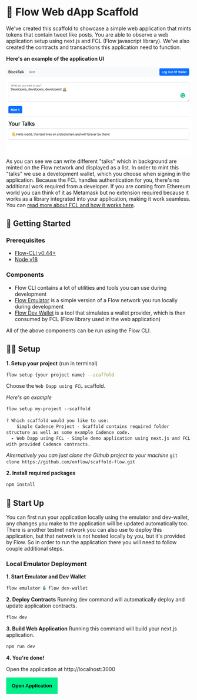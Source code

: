 # 👋  Flow Web dApp Scaffold
We've created this scaffold to showcase a simple web application that mints tokens that contain tweet like posts. 
You are able to observe a web application setup using next.js and FCL (Flow javascript library). 
We've also created the contracts and transactions this application need to function.

**Here's an example of the application UI**

![](./example_screen.png)
As you can see we can write different "talks" which in background are minted on the Flow network and displayed 
as a list. In order to mint this "talks" we use a development wallet, which you choose when 
signing in the application. Because the FCL handles authentication for you, there's no 
additional work required from a developer. If you are coming from Ethereum world you can 
think of it as Metamask but no extension required because it works as a library integrated 
into your application, making it work seamless. You can [read more about FCL and how it works here](https://developers.flow.com/tools/fcl-js#what-is-fcl).


## 🔨 Getting Started

### Prerequisites
- [Flow-CLI v0.44+](https://developers.flow.com/tools/flow-cli/install) 
- [Node v18](https://nodejs.org/en/download/)

### Components
- Flow CLI contains a lot of utilities and tools you can use during development
- [Flow Emulator](https://developers.flow.com/tools/emulator) is a simple version of a Flow network you run locally during development
- [Flow Dev Wallet](https://github.com/onflow/fcl-dev-wallet) is a tool that simulates a wallet provider, which is then consumed by FCL (Flow library used in the web application)

All of the above components can be run using the Flow CLI. 

## 👨‍💻 Setup

**1. Setup your project** (run in terminal)
```bash 
flow setup {your project name} --scaffold
```
Choose the `Web Dapp using FCL` scaffold.

_Here's an example_
```
flow setup my-project --scaffold

? Which scaffold would you like to use:
    Simple Cadence Project - Scaffold contains required folder structure as well as some example Cadence code.
  ▸ Web Dapp using FCL - Simple demo application using next.js and FCL with provided Cadence contracts.
```

_Alternatively you can just clone the Github project to your machine_
`git clone https://github.com/onflow/scaffold-flow.git`


**2. Install required packages**
```bash
npm install
```

## 🚧 Start Up

You can first run your application locally using the emulator and dev-wallet, 
any changes you make to the application will be updated automatically too. 
There is another testnet network you can also use to deploy this application, but 
that network is not hosted locally by you, but it's provided by Flow. So in order to run the 
application there you will need to follow couple additional steps.

### Local Emulator Deployment

**1. Start Emulator and Dev Wallet**
```bash
flow emulator & flow dev-wallet
```

**2. Deploy Contracts**
Running dev command will automatically deploy and update application contracts.

```bash
flow dev
```

**3. Build Web Application**
Running this command will build your next.js application.
```bash
npm run dev
```
**4. You're done!**

Open the application at http://localhost:3000

<button name="button" style="padding:15px;border:none;background-color:#00ef8b;font-weight:bold" onclick="http://localhost:3000">Open Application</button>
